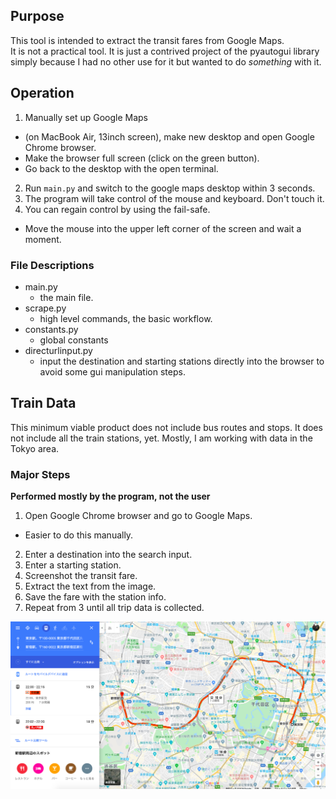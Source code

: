 ## Purpose
This tool is intended to extract the transit fares from Google Maps.  
It is not a practical tool. It is just a contrived project of the pyautogui library simply because I had no other use for it but wanted to do *something* with it.

## Operation
1. Manually set up Google Maps
  * (on MacBook Air, 13inch screen), make new desktop and open Google Chrome browser.
  * Make the browser full screen (click on the green button).
  * Go back to the desktop with the open terminal.
2. Run `main.py` and switch to the google maps desktop within 3 seconds.
3. The program will take control of the mouse and keyboard. Don't touch it.
4. You can regain control by using the fail-safe.
  * Move the mouse into the upper left corner of the screen and wait a moment.

### File Descriptions
* main.py
    * the main file.
* scrape.py
    * high level commands, the basic workflow.
* constants.py
    * global constants
* directurlinput.py
    * input the destination and starting stations directly into the browser to avoid some gui manipulation steps.

## Train Data
This minimum viable product does not include bus routes and stops.
It does not include all the train stations, yet.
Mostly, I am working with data in the Tokyo area.


### Major Steps
__Performed mostly by the program, not the user__
1. Open Google Chrome browser and go to Google Maps.
  * Easier to do this manually.
2. Enter a destination into the search input.
3. Enter a starting station.
4. Screenshot the transit fare.
5. Extract the text from the image.
6. Save the fare with the station info.
7. Repeat from 3 until all trip data is collected.

![Transit Fare Reimbursement](screenshot.png)
